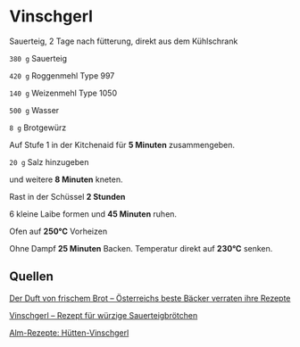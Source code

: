 # Vinschgerl

Sauerteig, 2 Tage nach fütterung, direkt aus dem Kühlschrank

`380 g` Sauerteig

`420 g` Roggenmehl Type 997

`140 g` Weizenmehl Type 1050

`500 g` Wasser

`8 g` Brotgewürz

Auf Stufe 1 in der Kitchenaid für **5 Minuten** zusammengeben.

`20 g` Salz hinzugeben

und weitere **8 Minuten** kneten.

Rast in der Schüssel **2 Stunden**

6 kleine Laibe formen und **45 Minuten** ruhen.

Ofen auf **250°C** Vorheizen

Ohne Dampf **25 Minuten** Backen. Temperatur direkt auf **230°C** senken.

## Quellen

[Der Duft von frischem Brot – Österreichs beste Bäcker verraten ihre Rezepte](https://www.brandstaetterverlag.com/buch/der-duft-von-frischem-brot)

[Vinschgerl – Rezept für würzige Sauerteigbrötchen](https://www.mannbackt.de/2020/04/04/vinschgerl-rezept-fuer-wuerzige-sauerteigbroetchen-11988/)

[Alm-Rezepte: Hütten-Vinschgerl](https://www.ploetzblog.de/2016/08/13/alm-rezepte-huetten-vinschgerl/)
